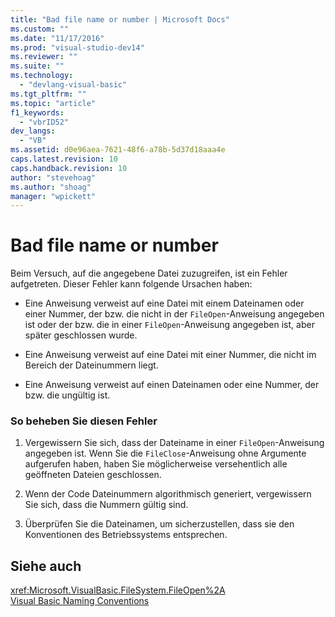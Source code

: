 ```yaml
---
title: "Bad file name or number | Microsoft Docs"
ms.custom: ""
ms.date: "11/17/2016"
ms.prod: "visual-studio-dev14"
ms.reviewer: ""
ms.suite: ""
ms.technology: 
  - "devlang-visual-basic"
ms.tgt_pltfrm: ""
ms.topic: "article"
f1_keywords: 
  - "vbrID52"
dev_langs: 
  - "VB"
ms.assetid: d0e96aea-7621-48f6-a78b-5d37d18aaa4e
caps.latest.revision: 10
caps.handback.revision: 10
author: "stevehoag"
ms.author: "shoag"
manager: "wpickett"
---
```

# Bad file name or number
Beim Versuch, auf die angegebene Datei zuzugreifen, ist ein Fehler aufgetreten.  Dieser Fehler kann folgende Ursachen haben:  
  
-   Eine Anweisung verweist auf eine Datei mit einem Dateinamen oder einer Nummer, der bzw. die nicht in der `FileOpen`\-Anweisung angegeben ist oder der bzw. die in einer `FileOpen`\-Anweisung angegeben ist, aber später geschlossen wurde.  
  
-   Eine Anweisung verweist auf eine Datei mit einer Nummer, die nicht im Bereich der Dateinummern liegt.  
  
-   Eine Anweisung verweist auf einen Dateinamen oder eine Nummer, der bzw. die ungültig ist.  
  
### So beheben Sie diesen Fehler  
  
1.  Vergewissern Sie sich, dass der Dateiname in einer `FileOpen`\-Anweisung angegeben ist.  Wenn Sie die `FileClose`\-Anweisung ohne Argumente aufgerufen haben, haben Sie möglicherweise versehentlich alle geöffneten Dateien geschlossen.  
  
2.  Wenn der Code Dateinummern algorithmisch generiert, vergewissern Sie sich, dass die Nummern gültig sind.  
  
3.  Überprüfen Sie die Dateinamen, um sicherzustellen, dass sie den Konventionen des Betriebssystems entsprechen.  
  
## Siehe auch  
 <xref:Microsoft.VisualBasic.FileSystem.FileOpen%2A>   
 [Visual Basic Naming Conventions](../../../visual-basic/programming-guide/program-structure/naming-conventions.md)